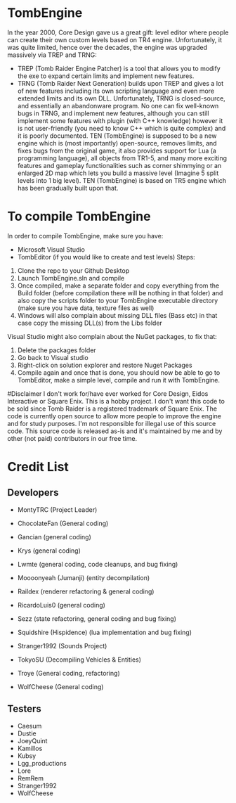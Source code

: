 # TombEngine 

In the year 2000, Core Design gave us a great gift: level editor where people can create their own custom levels based on TR4 engine. Unfortunately, it was quite limited, hence over the decades, the engine was upgraded massively via TREP and TRNG:
- TREP (Tomb Raider Engine Patcher) is a tool that allows you to modify the exe to expand certain limits and implement new features.
- TRNG (Tomb Raider Next Generation) builds upon TREP and gives a lot of new features including its own scripting language and even more extended limits and its own DLL.
Unfortunately, TRNG is closed-source, and essentially an abandonware program. No one can fix well-known bugs in TRNG, and implement new features, although you can still implement some features with plugin (with C++ knowledge) however it is not user-friendly (you need to know C++ which is quite complex) and it is poorly documented.
TEN (TombEngine) is supposed to be a new engine which is (most importantly) open-source, removes limits, and fixes bugs from the original game,
it also provides support for Lua (a programming language), all objects from TR1-5, and many more exciting features and gameplay functionalities such as corner shimmying or an enlarged 2D map which lets you build a massive level (Imagine 5 split levels into 1 big level).
TEN (TombEngine) is based on TR5 engine which has been gradually built upon that.

# To compile TombEngine
In order to compile TombEngine, make sure you have:
- Microsoft Visual Studio 
- TombEditor (if you would like to create and test levels)
Steps:
1) Clone the repo to your Github Desktop
2) Launch TombEngine.sln and compile
3) Once compiled, make a separate folder and copy everything from the Build folder (before compilation there will be nothing in that folder) and also copy the scripts folder to your TombEngine executable directory (make sure you have data, texture files as well)
4) Windows will also complain about missing DLL files (Bass etc) in that case copy the missing DLL(s) from the Libs folder

Visual Studio might also complain about the NuGet packages, to fix that:
1) Delete the packages folder
2) Go back to Visual studio
3) Right-click on solution explorer and restore Nuget Packages
4) Compile again and once that is done, you should now be able to go to TombEditor, make a simple level, compile and run it with TombEngine.

#Disclaimer
I don't work for/have ever worked for Core Design, Eidos Interactive or Square Enix. This is a hobby project. I don't want this code to be sold since Tomb Raider is a registered trademark of Square Enix. The code is currently open source to allow more people to improve the engine and for study purposes. I'm not responsible for illegal use of this source code. This source code is released as-is and it's maintained by me and by other (not paid) contributors in our free time.

# Credit List

## Developers

- MontyTRC (Project Leader)

- ChocolateFan (General coding)
- Gancian (general coding)
- Krys (general coding)
- Lwmte (general coding, code cleanups, and bug fixing)
- Moooonyeah (Jumanji) (entity decompilation)
- Raildex (renderer refactoring & general coding) 
- RicardoLuis0 (general coding)
- Sezz (state refactoring, general coding and bug fixing)
- Squidshire (Hispidence) (lua implementation and bug fixing)
- Stranger1992 (Sounds Project)
- TokyoSU (Decompiling Vehicles & Entities)
- Troye (General coding, refactoring)
- WolfCheese (General coding)

## Testers
- Caesum
- Dustie
- JoeyQuint
- Kamillos
- Kubsy
- Lgg_productions
- Lore
- RemRem
- Stranger1992
- WolfCheese
